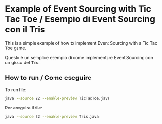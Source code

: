 # Example of Event Sourcing with Tic Tac Toe / Esempio di Event Sourcing con il Tris

This is a simple example of how to implement Event Sourcing with a Tic Tac Toe game.

Questo è un semplice esempio di come implementare Event Sourcing con un gioco del Tris.

## How to run / Come eseguire

To run file:

```bash
java --source 22 --enable-preview TicTacToe.java
```

Per eseguire il file:

```bash
java --source 22 --enable-preview Tris.java
```
